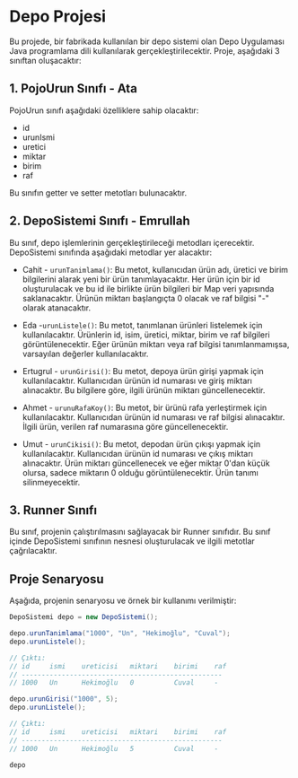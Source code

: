 # Depo Projesi

Bu projede, bir fabrikada kullanılan bir depo sistemi olan Depo Uygulaması Java programlama dili kullanılarak gerçekleştirilecektir. Proje, aşağıdaki 3 sınıftan oluşacaktır:

## 1. PojoUrun Sınıfı - Ata

PojoUrun sınıfı aşağıdaki özelliklere sahip olacaktır:

- id
- urunIsmi
- uretici
- miktar
- birim
- raf

Bu sınıfın getter ve setter metotları bulunacaktır.

## 2. DepoSistemi Sınıfı - Emrullah

Bu sınıf, depo işlemlerinin gerçekleştirileceği metodları içerecektir. DepoSistemi sınıfında aşağıdaki metodlar yer alacaktır:

- Cahit - `urunTanimlama()`: Bu metot, kullanıcıdan ürün adı, üretici ve birim bilgilerini alarak yeni bir ürün tanımlayacaktır. Her ürün için bir id oluşturulacak ve bu id ile birlikte ürün bilgileri bir Map veri yapısında saklanacaktır. Ürünün miktarı başlangıçta 0 olacak ve raf bilgisi "-" olarak atanacaktır.

- Eda -`urunListele()`: Bu metot, tanımlanan ürünleri listelemek için kullanılacaktır. Ürünlerin id, isim, üretici, miktar, birim ve raf bilgileri görüntülenecektir. Eğer ürünün miktarı veya raf bilgisi tanımlanmamışsa, varsayılan değerler kullanılacaktır.

- Ertugrul - `urunGirisi()`: Bu metot, depoya ürün girişi yapmak için kullanılacaktır. Kullanıcıdan ürünün id numarası ve giriş miktarı alınacaktır. Bu bilgilere göre, ilgili ürünün miktarı güncellenecektir.

- Ahmet - `urunuRafaKoy()`: Bu metot, bir ürünü rafa yerleştirmek için kullanılacaktır. Kullanıcıdan ürünün id numarası ve raf bilgisi alınacaktır. İlgili ürün, verilen raf numarasına göre güncellenecektir.

- Umut - `urunCikisi()`: Bu metot, depodan ürün çıkışı yapmak için kullanılacaktır. Kullanıcıdan ürünün id numarası ve çıkış miktarı alınacaktır. Ürün miktarı güncellenecek ve eğer miktar 0'dan küçük olursa, sadece miktarın 0 olduğu görüntülenecektir. Ürün tanımı silinmeyecektir.

## 3. Runner Sınıfı

Bu sınıf, projenin çalıştırılmasını sağlayacak bir Runner sınıfıdır. Bu sınıf içinde DepoSistemi sınıfının nesnesi oluşturulacak ve ilgili metotlar çağrılacaktır.

## Proje Senaryosu

Aşağıda, projenin senaryosu ve örnek bir kullanımı verilmiştir:

```java
DepoSistemi depo = new DepoSistemi();

depo.urunTanimlama("1000", "Un", "Hekimoğlu", "Cuval");
depo.urunListele();

// Çıktı:
// id     ismi    ureticisi   miktari    birimi    raf
// --------------------------------------------------
// 1000   Un      Hekimoğlu   0          Cuval     -

depo.urunGirisi("1000", 5);
depo.urunListele();

// Çıktı:
// id     ismi    ureticisi   miktari    birimi    raf
// --------------------------------------------------
// 1000   Un      Hekimoğlu   5          Cuval     -

depo